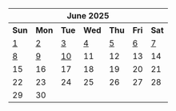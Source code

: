 <table align="center" border="0" cellpadding="0" cellspacing="0" class="month">
 <tr>
  <th class="month" colspan="7">
   June 2025
  </th>
 </tr>
 <tr>
  <th class="sun">
   Sun
  </th>
  <th class="mon">
   Mon
  </th>
  <th class="tue">
   Tue
  </th>
  <th class="wed">
   Wed
  </th>
  <th class="thu">
   Thu
  </th>
  <th class="fri">
   Fri
  </th>
  <th class="sat">
   Sat
  </th>
 </tr>
 <tr>
  <td class="sun">
   <a href="20250601.py">
    1
   </a>
  </td>
  <td class="mon">
   <a href="20250602.py">
    2
   </a>
  </td>
  <td class="tue">
   <a href="20250603.py">
    3
   </a>
  </td>
  <td class="wed">
   <a href="20250604.py">
    4
   </a>
  </td>
  <td class="thu">
   <a href="20250605.py">
    5
   </a>
  </td>
  <td class="fri">
   <a href="20250606.py">
    6
   </a>
  </td>
  <td class="sat">
   <a href="20250607.py">
    7
   </a>
  </td>
 </tr>
 <tr>
  <td class="sun">
   <a href="20250608.py">
    8
   </a>
  </td>
  <td class="mon">
   <a href="20250609.py">
    9
   </a>
  </td>
  <td class="tue">
   <a href="20250610.py">
    10
   </a>
  </td>
  <td class="wed">
   11
  </td>
  <td class="thu">
   12
  </td>
  <td class="fri">
   13
  </td>
  <td class="sat">
   14
  </td>
 </tr>
 <tr>
  <td class="sun">
   15
  </td>
  <td class="mon">
   16
  </td>
  <td class="tue">
   17
  </td>
  <td class="wed">
   18
  </td>
  <td class="thu">
   19
  </td>
  <td class="fri">
   20
  </td>
  <td class="sat">
   21
  </td>
 </tr>
 <tr>
  <td class="sun">
   22
  </td>
  <td class="mon">
   23
  </td>
  <td class="tue">
   24
  </td>
  <td class="wed">
   25
  </td>
  <td class="thu">
   26
  </td>
  <td class="fri">
   27
  </td>
  <td class="sat">
   28
  </td>
 </tr>
 <tr>
  <td class="sun">
   29
  </td>
  <td class="mon">
   30
  </td>
  <td class="noday">
  </td>
  <td class="noday">
  </td>
  <td class="noday">
  </td>
  <td class="noday">
  </td>
  <td class="noday">
  </td>
 </tr>
</table>
